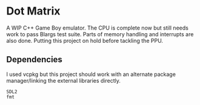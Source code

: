 # Dot Matrix

A WIP C++ Game Boy emulator. The CPU is complete now but still needs work to pass Blargs test suite. Parts of memory handling and interrupts are also done. Putting this project on hold before tackling the PPU. 

## Dependencies

I used vcpkg but this project should work with an alternate package manager/linking the external libraries directly.

```
SDL2
fmt
```
